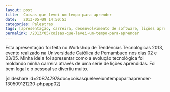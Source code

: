 ```yaml
---
layout: post
title:  Coisas que levei um tempo para aprender
date:   2013-05-09 14:50:53
categories: Palestras
tags: [apresentação, carreira, desenvolvimento de software, lições aprendidas, tecnologia]
permalink: /2013/05/coisas-que-levei-um-tempo-para-aprender
---
```


Esta apresentação foi feita no Workshop de Tendências Tecnológicas 2013, evento realizado na Universidade Católica de Pernambuco nos dias 02 e 03/05. Minha ideia foi apresentar como a evolução tecnológica foi moldando minha carreira através de uma série de lições aprendidas. Foi bem legal e o pessoal se divertiu muito.

[slideshare id=20874797&amp;doc=coisasqueleveiumtempoparaaprender-130509121230-phpapp02]